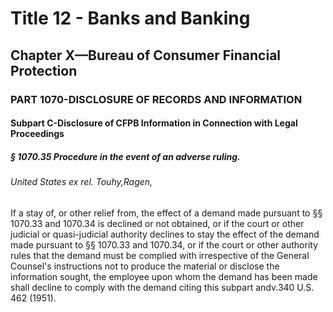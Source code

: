 
# Title 12 - Banks and Banking
## Chapter X—Bureau of Consumer Financial Protection
### PART 1070-DISCLOSURE OF RECORDS AND INFORMATION
#### Subpart C-Disclosure of CFPB Information in Connection with Legal Proceedings
##### § 1070.35 Procedure in the event of an adverse ruling.
###### United States ex rel. Touhy,Ragen,

If a stay of, or other relief from, the effect of a demand made pursuant to §§ 1070.33 and 1070.34 is declined or not obtained, or if the court or other judicial or quasi-judicial authority declines to stay the effect of the demand made pursuant to §§ 1070.33 and 1070.34, or if the court or other authority rules that the demand must be complied with irrespective of the General Counsel's instructions not to produce the material or disclose the information sought, the employee upon whom the demand has been made shall decline to comply with the demand citing this subpart andv.340 U.S. 462 (1951).
